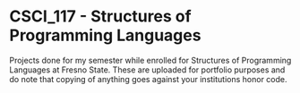 # CSCI_117 - Structures of Programming Languages

Projects done for my semester while enrolled for Structures of Programming Languages at Fresno State. 
These are uploaded for portfolio purposes and do note that copying of anything goes against your institutions honor code.
